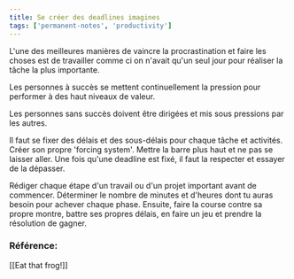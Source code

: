 ```yaml
---
title: Se créer des deadlines imagines
tags: ['permanent-notes', 'productivity']
---
```


L'une des meilleures manières de vaincre la procrastination et faire les choses est de travailler comme ci on n'avait qu'un seul jour pour réaliser la tâche la plus importante.

Les personnes à succès se mettent continuellement la pression pour performer à des haut niveaux de valeur. 

Les personnes sans succès doivent être dirigées et mis sous pressions par les autres.

Il faut se fixer des délais et des sous-délais pour chaque tâche et activités. Créer son propre 'forcing system'. Mettre la barre plus haut et ne pas se laisser aller. Une fois qu'une deadline est fixé, il faut la respecter et essayer de la dépasser.

Rédiger chaque étape d'un travail ou d'un projet important avant de commencer. Déterminer le nombre de minutes et d'heures dont tu auras besoin pour achever chaque phase. Ensuite, faire la course contre sa propre montre, battre ses propres délais, en faire un jeu et prendre la résolution de gagner.

### Référence:
[[Eat that frog!]]
